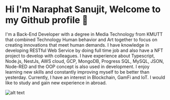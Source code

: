 # Hi I'm Naraphat Sanujit, Welcome to my Github profile 👋 


I'm a Back-End Developer with a degree in Media Technology from KMUTT that combined Technology Human behavior and Art together to focus on creating innovations that meet human demands. I have knowledge in developing RESTful Web Service by doing full time job and also have a NFT project to develop with colleagues. I have experience about Typescript, Node.js, NestJs, AWS cloud, GCP, MongoDB, Progress SQL, MySQL, JSON, Node-RED and the OOP concept is also used in development. I enjoy learning new skills and constantly improving myself to be better than yesterday. Currently, I have an interest in Blockchain, GamFi and IoT. I would like to study and gain new experience in abroad.

![alt text](https://i.ibb.co/PZK3rc3/23317.jpg "Logo Title Text 1")


<!--
**plzdontcry19/plzdontcry19** is a ✨ _special_ ✨ repository because its `README.md` (this file) appears on your GitHub profile.

Here are some ideas to get you started:

- 🔭 I’m currently working on ...
- 
- 👯 I’m looking to collaborate on ...
- 🤔 I’m looking for help with ...
- 💬 Ask me about ...
- 📫 How to reach me: ...
- 😄 Pronouns: ...
- ⚡ Fun fact: ...
-->
